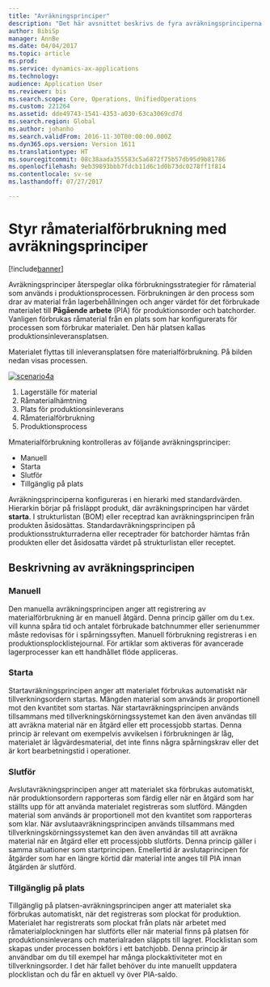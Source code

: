 ```yaml
---
title: "Avräkningsprinciper"
description: "Det här avsnittet beskrivs de fyra avräkningsprinciperna som används för förbrukning av råmaterial."
author: BibiSp
manager: AnnBe
ms.date: 04/04/2017
ms.topic: article
ms.prod: 
ms.service: dynamics-ax-applications
ms.technology: 
audience: Application User
ms.reviewer: bis
ms.search.scope: Core, Operations, UnifiedOperations
ms.custom: 221264
ms.assetid: dde49743-1541-4353-a030-63ca3069cd7d
ms.search.region: Global
ms.author: johanho
ms.search.validFrom: 2016-11-30T00:00:00.000Z
ms.dyn365.ops.version: Version 1611
ms.translationtype: HT
ms.sourcegitcommit: 08c38aada355583c5a6872f75b57db95d9b81786
ms.openlocfilehash: 9eb39893bbb7fdcb11d6c1d0b73dc0278ff1f814
ms.contentlocale: sv-se
ms.lasthandoff: 07/27/2017

---
```


# <a name="controlling-raw-material-consumption-by-using-flushing-principles"></a>Styr råmaterialförbrukning med avräkningsprinciper

[!include[banner](../includes/banner.md)]

Avräkningsprinciper återspeglar olika förbrukningsstrategier för råmaterial som används i produktionsprocessen. Förbrukningen är den process som drar av material från lagerbehållningen och anger värdet för det förbrukade materialet till **Pågående arbete** (PIA) för produktionsorder och batchorder. Vanligen förbrukas råmaterial från en plats som har konfigurerats för processen som förbrukar materialet. Den här platsen kallas produktionsinleveransplatsen.

Materialet flyttas till inleveransplatsen före materialförbrukning. På bilden nedan visas processen.

[![scenario4a](./media/scenario4a.png)](./media/scenario4a.png)

1. Lagerställe för material
2. Råmaterialhämtning
3. Plats för produktionsinleverans
4. Råmaterialförbrukning
5. Produktionsprocess

Mmaterialförbrukning kontrolleras av följande avräkningsprinciper:

- Manuell
- Starta
- Slutför
- Tillgänglig på plats

Avräkningsprinciperna konfigureras i en hierarki med standardvärden. Hierarkin börjar på frisläppt produkt, där avräkningsprincipen har värdet **starta**. I strukturlistan (BOM) eller receptrad kan avräkningsprincipen från produkten åsidosättas. Standardavräkningsprincipen på produktionsstrukturraderna eller receptrader för batchorder hämtas från produkten eller det åsidosatta värdet på strukturlistan eller receptet.

## <a name="description-of-the-flushing-principles"></a>Beskrivning av avräkningsprincipen

### <a name="manual"></a>Manuell
Den manuella avräkningsprincipen anger att registrering av materialförbrukning är en manuell åtgärd. Denna princip gäller om du t.ex. vill kunna spåra tid och antalet förbrukade batchnummer eller serienummer måste redovisas för i spårningssyften. Manuell förbrukning registreras i en produktionsplocklistejournal. För artiklar som aktiveras för avancerade lagerprocesser kan ett handhållet flöde appliceras.

### <a name="start"></a>Starta
Startavräkningsprincipen anger att materialet förbrukas automatiskt när tillverkningsordern startas. Mängden material som används är proportionell mot den kvantitet som startas. När startavräkningsprincipen används tillsammans med tillverkningskörningssystemet kan den även användas till att avräkna material när en åtgärd eller ett processjobb startas. Denna princip är relevant om exempelvis avvikelsen i förbrukningen är låg, materialet är lågvärdesmaterial, det inte finns några spårningskrav eller det är kort bearbetningstid i operationer. 

### <a name="finish"></a>Slutför
Avslutavräkningsprincipen anger att materialet ska förbrukas automatiskt, när produktionsordern rapporteras som färdig eller när en åtgärd som har ställts upp för att använda materialet registreras som slutförd. Mängden material som används är proportionell mot den kvantitet som rapporteras som klar. När avslutaavräkningsprincipen används tillsammans med tillverkningskörningssystemet kan den även användas till att avräkna material när en åtgärd eller ett processjobb slutförts. Denna princip gäller i samma situationer som startprincipen. Emellertid är avslutaprincipen för åtgärder som har en längre körtid där material inte anges till PIA innan åtgärden är slutförd. 

### <a name="available-at-location"></a>Tillgänglig på plats
Tillgänglig på platsen-avräkningsprincipen anger att materialet ska förbrukas automatiskt, när det registreras som plockat för produktion. Materialet har registrerats som plockat från plats när arbetet med råmaterialplockningen har slutförts eller när material finns på platsen för produktionsinleverans och materialraden släppts till lagret. Plocklistan som skapas under processen bokförs i ett batchjobb. Denna princip är användbar om du till exempel har många plockaktiviteter mot en tillverkningsorder. I det här fallet behöver du inte manuellt uppdatera plocklistan och du får en aktuell vy över PIA-saldo.

